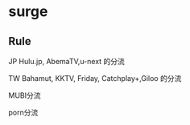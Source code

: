 # surge

## Rule

JP
Hulu.jp, AbemaTV,u-next 的分流

TW
Bahamut, KKTV, Friday, Catchplay+,Giloo 的分流

MUBI分流

porn分流
